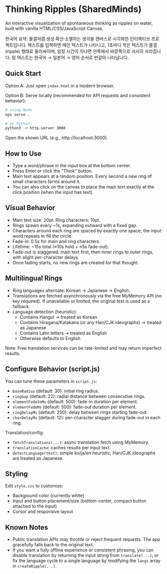 # Thinking Ripples (SharedMinds)

An interactive visualization of spontaneous thinking as ripples on water, built with vanilla HTML/CSS/JavaScript Canvas.

한국어 요약: 물결처럼 생성·확산·소멸하는 생각을 캔버스로 시각화한 인터랙티브 프로젝트입니다. 텍스트를 입력하면 메인 텍스트가 나타나고, 1초마다 작은 텍스트가 물결(ripple) 형태로 둘러싸이며, 일정 시간이 지나면 안쪽에서 바깥쪽으로 서서히 사라집니다. 링 텍스트는 한국어 → 일본어 → 영어 순서로 번갈아 나타납니다.

## Quick Start

Option A: Just open `index.html` in a modern browser.

Option B: Serve locally (recommended for API requests and consistent behavior):

```bash
# using Node
npx serve .

# or Python
python3 -m http.server 3000
```

Open the shown URL (e.g., http://localhost:3000).

## How to Use

- Type a word/phrase in the input box at the bottom center.
- Press Enter or click the "Think" button.
- Main text appears at a random position. Every second a new ring of small characters forms around it.
- You can also click on the canvas to place the main text exactly at the click position (when the input has text).

## Visual Behavior

- Main text size: 20pt. Ring characters: 10pt.
- Rings spawn every ~1s, expanding outward with a fixed gap.
- Characters around each ring are spaced by exactly one space; the input word repeats to fill the circle.
- Fade-in: 0.5s for main and ring characters.
- Lifetime: ~15s total (≈10s hold + ≈5s fade-out).
- Fade-out is staggered: main text first, then inner rings to outer rings, with slight per-character delays.
- Once fading starts, no new rings are created for that thought.

## Multilingual Rings

- Ring languages alternate: Korean → Japanese → English.
- Translations are fetched asynchronously via the free MyMemory API (no key required). If unavailable or limited, the original text is used as a fallback.
- Language detection (heuristic):
  - Contains Hangul → treated as Korean
  - Contains Hiragana/Katakana (or any Han/CJK ideographs) → treated as Japanese
  - Contains Latin letters → treated as English
  - Otherwise defaults to English

Note: Free translation services can be rate-limited and may return imperfect results.

## Configure Behavior (script.js)

You can tune these parameters in `script.js`:

- `baseRadius` (default: 30): initial ring radius.
- `ringGap` (default: 22): radial distance between consecutive rings.
- `elementFadeInMs` (default: 500): fade-in duration per element.
- `elementFadeMs` (default: 500): fade-out duration per element.
- `ringDelayMs` (default: 250): delay between rings starting fade-out.
- `charDelayMs` (default: 12): per-character stagger during fade-out in each ring.

Translation/config:
- `fetchTranslations(...)`: async translation fetch using MyMemory.
- `translationCache`: caches results per input text.
- `detectLanguage(text)`: simple ko/ja/en heuristic; Han/CJK ideographs are treated as Japanese.

## Styling

Edit `style.css` to customize:
- Background color (currently white)
- Input and button placement/size (bottom-center, compact button attached to the input)
- Cursor and responsive layout

## Known Notes

- Public translation APIs may throttle or reject frequent requests. The app gracefully falls back to the original text.
- If you want a fully offline experience or consistent phrasing, you can disable translation by returning the input string from `translate(...)`, or fix the language cycle to a single language by modifying the `langs` array in `createRipple(...)`.

